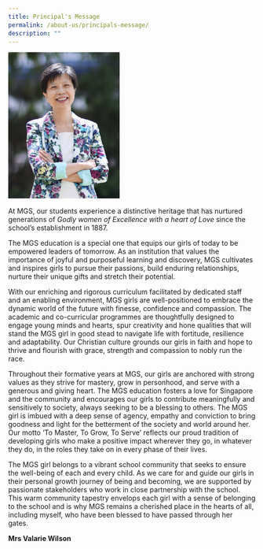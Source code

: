 ```yaml
---
title: Principal's Message
permalink: /about-us/principals-message/
description: ""
---
```

<img src="/images/Others/SL-P-VWilson3.jpg" 
     style="width:45%">

At MGS, our students experience a distinctive heritage that has nurtured generations of _Godly women of Excellence with a heart of Love_ since the school’s establishment in 1887.  

The MGS education is a special one that equips our girls of today to be empowered leaders of tomorrow. As an institution that values the importance of joyful and purposeful learning and discovery, MGS cultivates and inspires girls to pursue their passions, build enduring relationships, nurture their unique gifts and stretch their potential. 

With our enriching and rigorous curriculum facilitated by dedicated staff and an enabling environment, MGS girls are well-positioned to embrace the dynamic world of the future with finesse, confidence and compassion. The academic and co-curricular programmes are thoughtfully designed to engage young minds and hearts, spur creativity and hone qualities that will stand the MGS girl in good stead to navigate life with fortitude, resilience and adaptability. Our Christian culture grounds our girls in faith and hope to thrive and flourish with grace, strength and compassion to nobly run the race.

Throughout their formative years at MGS, our girls are anchored with strong values as they strive for mastery, grow in personhood, and serve with a generous and giving heart. The MGS education fosters a love for Singapore and the community and encourages our girls to contribute meaningfully and sensitively to society, always seeking to be a blessing to others. The MGS girl is imbued with a deep sense of agency, empathy and conviction to bring goodness and light for the betterment of the society and world around her. Our motto ‘To Master, To Grow, To Serve’ reflects our proud tradition of developing girls who make a positive impact wherever they go, in whatever they do, in the roles they take on in every phase of their lives.  

The MGS girl belongs to a vibrant school community that seeks to ensure the well-being of each and every child. As we care for and guide our girls in their personal growth journey of being and becoming, we are supported by passionate stakeholders who work in close partnership with the school. This warm community tapestry envelops each girl with a sense of belonging to the school and is why MGS remains a cherished place in the hearts of all, including myself, who have been blessed to have passed through her gates. 

**Mrs Valarie Wilson**